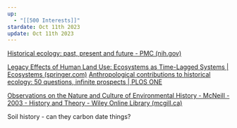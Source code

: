 ```yaml
---
up:
  - "[[500 Interests]]"
stardate: Oct 11th 2023
update: Oct 11th 2023
---
```

[Historical ecology: past, present and future - PMC (nih.gov)](https://www.ncbi.nlm.nih.gov/pmc/articles/PMC5424069/)

[Legacy Effects of Human Land Use: Ecosystems as Time-Lagged Systems | Ecosystems (springer.com)](https://link.springer.com/article/10.1007/s10021-016-0051-6)
[Anthropological contributions to historical ecology: 50 questions, infinite prospects | PLOS ONE](https://journals.plos.org/plosone/article?id=10.1371/journal.pone.0171883)

[Observations on the Nature and Culture of Environmental History - McNeill - 2003 - History and Theory - Wiley Online Library (mcgill.ca)](https://onlinelibrary-wiley-com.proxy3.library.mcgill.ca/doi/full/10.1046/j.1468-2303.2003.00255.x)

Soil history - can they carbon date things?